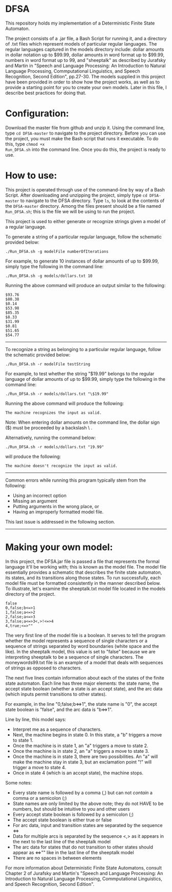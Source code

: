 # DFSA
This repository holds my implementation of a Deterministic Finite State Automaton.

The project consists of a .jar file, a Bash Script for running it, and a directory of .txt files which represent models of particular regular languages.  The regular languages captured in the models directory include: dollar amounts in dollar notation up to $99.99, dollar amounts in word format up to $99.99, numbers in word format up to 99, and "sheeptalk" as described by Jurafsky and Martin in "Speech and Language Processing: An Introduction to Natural Language Processing, Commputational Linguistics, and Speech Recognition, Second Edition", pp.27-30.  The models supplied in this project have been provided in order to show how the project works, as well as to provide a starting point for you to create your own models.  Later in this file, I describe best practices for doing that.

Configuration:
=================
Download the master file from github and unzip it.  Using the command line, type <code>cd DFSA-master</code> to navigate to the project directory.  Before you can use the project, you must make the Bash script that runs it executable.  To do this, type <code>chmod +x Run_DFSA.sh</code> into the command line.  Once you do this, the project is ready to use. 

How to use:
=================
This project is operated through use of the command-line by way of a Bash Script.  After downloading and unzipping the project, simply type <code>cd DFSA-master</code> to navigate to the DFSA directory.  Type <code>ls</code>, to look at the contents of the <code>DFSA-master</code> directory.  Among the files present should be a file named <code>Run_DFSA.sh</code>; this is the file we will be using to run the project.

This project is used to either generate or recognize strings given a model of a regular language.

To generate a string of a particular regular language, follow the schematic provided below:

<pre><code>./Run_DFSA.sh -g modelFile numberOfIterations
</code></pre>

For example, to generate 10 instances of dollar amounts of up to $99.99, simply type the following in the command line:

<code>./Run_DFSA.sh -g models/dollars.txt 10</code>

Running the above command will produce an output similar to the following:
<pre><code>$93.76
$80.38
$0.14
$53.98
$85.35
$8.33
$31.99
$0.81
$51.65
$54.77
</code></pre>
<hr />


To recognize a string as belonging to a particular regular language, follow the schematic provided below:

<pre><code>./Run_DFSA.sh -r modelFile testString
</code></pre>

For example, to test whether the string "$19.99" belongs to the regular language of dollar amounts of up to $99.99, simply type the following in the command line:

<code>./Run_DFSA.sh -r models/dollars.txt "\\$19.99"</code>

Running the above command will produce the following:

<code>The machine recognizes the input as valid.</code>

Note: When entering dollar amounts on the command line, the dollar sign ($) must be proceeded by a backslash \ .

Alternatively, running the command below:

<code>./Run_DFSA.sh -r models/dollars.txt "19.99"</code>

will produce the following:

<code>The machine doesn't recognize the input as valid.</code>
<hr />

Common errors while running this program typically stem from the following:

* Using an incorrect option
* Missing an argument
* Putting arguments in the wrong place, or
* Having an improperly formatted model file.

This last issue is addressed in the following section.
<hr />

Making your own model:
===================
In this project, the DFSA.jar file is passed a file that represents the formal language it'll be working with; this is known as the model file.  The model file essentially provides a schematic that describes the finite state automaton, its states, and its transitions along those states.  To run successfully, each model file must be formatted consistently in the manner described below.  To illustrate, let's examine the sheeptalk.txt model file located in the models directory of the project.

<pre><code>false
0,false;b<=>1
1,false;a<=>2
2,false;a<=>3
3,false;a<=>3<,>!<=>4
4,true;<=>""
</code></pre>

The very first line of the model file is a boolean.  It serves to tell the program whether the model represents a sequence of single characters or a sequence of strings separated by word boundaries (white space and the like).  In the sheeptalk model, this value is set to "false" because we are interpreting sheeptalk to be a sequence of single characters.  The moneywords99.txt file is an example of a model that deals with sequences of strings as opposed to characters.

The next five lines contain information about each of the states of the finite state automaton.
Each line has three major elements: the state name, the accept state boolean (whether a state is an accept state), and the arc data (which inputs permit transitions to other states).

For example, in the line "0,false;b<=>1", the state name is "0", the accept state boolean is "false", and the arc data is "b<=>1".

Line by line, this model says:
* Interpret me as a sequence of characters.
* Next, the machine begins in state 0. In this state, a "b" triggers a move to state 1.
* Once the machine is in state 1, an "a" triggers a move to state 2.
* Once the machine is in state 2, an "a" triggers a move to state 3.
* Once the machine is in state 3, there are two possibilities.  An "a" will make the machine stay in state 3, but an exclamation point "!" will trigger a move to state 4.
* Once in state 4 (which is an accept state), the machine stops.

Some notes:
* Every state name is followed by a comma (,) but can not *contain* a comma or a semicolon (;)
* State names are only limited by the above note; they do not HAVE to be numbers, but should be intuitive to you and other users
* Every accept state boolean is followed by a semicolon (;)
* The accept state boolean is either true or false
* For arc data, input and transition states are separated by the sequence <=>
* Data for multiple arcs is separated by the sequence <,> as it appears in the next to the last line of the sheeptalk model
* The arc data for states that do not transition to other states should appear as <=>"" like in the last line of the sheeptalk model
* There are no spaces in between elements


For more information about Deterministic Finite State Automatons, consult Chapter 2 of Jurafsky and Martin's "Speech and Language Processing: An Introduction to Natural Language Processing, Commputational Linguistics, and Speech Recognition, Second Edition".
